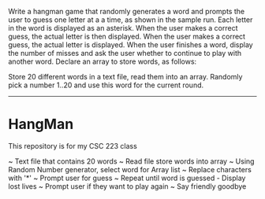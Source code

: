 Write a hangman game that randomly generates a word and prompts the user to guess one letter at a a time, as shown in the sample run.
 Each letter in the word is displayed as an asterisk.  When the user makes a correct guess, the actual letter is then displayed. 
 When the user makes a correct guess, the actual letter is displayed.  When the user finishes a word, display the number of misses
 and ask the user whether to continue to play with another word.  Declare an array to store words, as follows: 

Store 20 different words in a text file, read them into an array. Randomly pick a number 1..20 and use this word for the current round. 


-------------------------------------------------------------------------------------------------------------

# HangMan
This repository is for my CSC 223 class


~ Text file that contains 20 words
~ Read file store words into array
~ Using Random Number generator, select word for Array list
~ Replace characters with '*'
~ Prompt user for guess
~ Repeat until word is guessed - Display lost lives
~ Prompt user if they want to play again
~ Say friendly goodbye